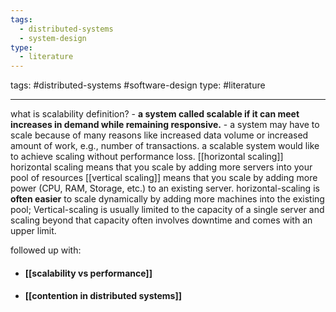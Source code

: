 ```yaml
---
tags:
  - distributed-systems
  - system-design
type:
  - literature
---
```



tags: #distributed-systems #software-design 
type: #literature 

----
 what is scalability definition?
	- **a system called scalable if it can meet increases in demand while remaining responsive.**
	- a system may have to scale because of many reasons like increased data volume or increased amount of work, e.g., number of transactions. a scalable system would like to achieve scaling without performance loss.
[[horizontal scaling]] horizontal scaling means that you scale by adding more servers into your pool of resources
[[vertical scaling]] means that you scale by adding more power (CPU, RAM, Storage, etc.) to an existing server.
horizontal-scaling is **often easier** to scale dynamically by adding more machines into the existing pool; Vertical-scaling is usually limited to the capacity of a single server and scaling beyond that capacity often involves downtime and comes with an upper limit.

followed up with:
- #### [[scalability vs performance]]
- #### [[contention in distributed systems]]
